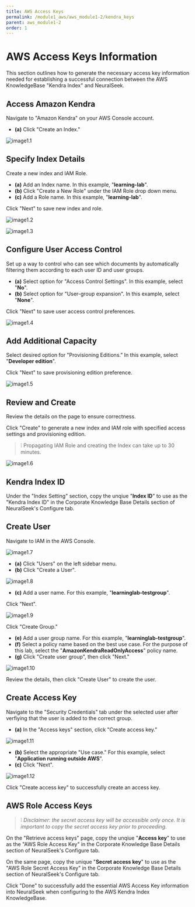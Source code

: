 ```yaml
---
title: AWS Access Keys
permalink: /module1_aws/aws_module1-2/kendra_keys
parent: aws_module1-2
order: 1
---
```


# AWS Access Keys Information

This section outlines how to generate the necessary access key information needed for establishing a successful connection between the AWS KnowledgeBase "Kendra Index" and NeuralSeek.

## Access Amazon Kendra

Navigate to "Amazon Kendra" on your AWS Console account.

- **(a)** Click "Create an Index."

![image1.1](images_keys/image1.1.png)

## Specify Index Details 

Create a new index and IAM Role.

- **(a)** Add an Index name. In this example, "**learning-lab**".
- **(b)** Click "Create a New Role" under the IAM Role drop down menu.
- **(c)** Add a Role name. In this example, "**learning-lab**".  

Click "Next" to save new index and role. 

![image1.2](images_keys/1.2.png)

![image1.3](images_keys/1.3.png)

## Configure User Access Control

Set up a way to control who can see which documents by automatically filtering them according to each user ID and user groups.

- **(a)** Select option for "Access Control Settings". In this example, select "**No**".
- **(b)** Select option for "User-group expansion". In this example, select "**None**". 

Click "Next" to save user access control preferences. 

![image1.4](images_keys/1.4.png)

## Add Additional Capacity

Select desired option for "Provisioning Editions." In this example, select "**Developer edition**".

Click "Next" to save provisioning edition preference.

![image1.5](images_keys/image1.5.png)

## Review and Create

Review the details on the page to ensure correctness.

Click "Create" to generate a new index and IAM role with specified access settings and provisioning edition. 

> ❕ Propagating IAM Role and creating the Index can take up to 30 minutes. 

![image1.6](images_keys/image1.6.png)

## Kendra Index ID

Under the "Index Setting" section, copy the unqiue "**Index ID**" to use as the "Kendra Index ID" in the Corporate Knowledge Base Details section of NeuralSeek's Configure tab. 

## Create User

Navigate to IAM in the AWS Console.

![image1.7](images_keys/image1.7.PNG)

- **(a)** Click "Users" on the left sidebar menu. 
- **(b)** Click "Create a User". 

![image1.8](images_keys/image1.8.png)

- **(c)** Add a user name. For this example, "**learninglab-testgroup**". 

Click "Next". 

![image1.9](images_keys/image1.9.png)

Click "Create Group."

- **(e)** Add a user group name. For this example, "**learninglab-testgroup**".
- **(f)** Select a policy name based on the best use case. For the purpose of this lab, select the "**AmazonKendraReadOnlyAccess**" policy name.
- **(g)** Click "Create user group", then click "Next."

![image1.10](images_keys/1.10.png)

Review the details, then click "Create User" to create the user. 

## Create Access Key

Navigate to the "Security Credentials" tab under the selected user after verfiying that the user is added to the correct group. 

- **(a)** In the "Access keys" section, click "Create access key."

![image1.11](images_keys/image1.11.png)

- **(b)** Select the appropriate "Use case." For this example, select "**Application running outside AWS**".
- **(c)** Click "Next". 

![image1.12](images_keys/image1.12.png)

Click "Create access key" to successfully create an access key.   

## AWS Role Access Keys

> ❕ *Disclaimer: the secret access key will be accessible only once. It is important to copy the secret access key prior to proceeding.*

On the "Retrieve access keys" page, copy the unqiue "**Access key**" to use as the "AWS Role Access Key" in the Corporate Knowledge Base Details section of NeuralSeek's Configure tab. 

On the same page, copy the unique "**Secret access key**" to use as the "AWS Role Secret Access Key" in the Corporate Knowledge Base Details section of NeuralSeek's Configure tab. 

Click "Done" to successfully add the essential AWS Access Key information into NeuralSeek when configuring to the AWS Kendra Index KnowledgeBase. 